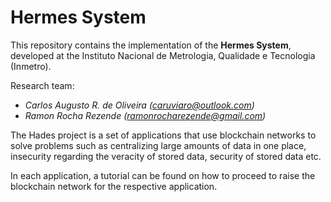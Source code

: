 # Hermes System

This repository contains the implementation of the **Hermes System**, developed at the Instituto Nacional de Metrologia, Qualidade e Tecnologia (Inmetro).

Research team:

* *Carlos Augusto R. de Oliveira (caruviaro@outlook.com)*
* *Ramon Rocha Rezende (ramonrocharezende@gmail.com)*

The Hades project is a set of applications that use blockchain networks to solve problems such as centralizing large amounts of data in one place, insecurity regarding the veracity of stored data, security of stored data etc.

In each application, a tutorial can be found on how to proceed to raise the blockchain network for the respective application.
